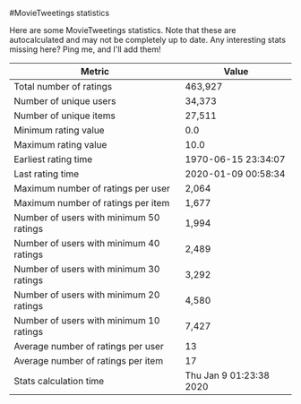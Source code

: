 #MovieTweetings statistics

Here are some MovieTweetings statistics. Note that these are autocalculated and may not be completely up to date. Any interesting stats missing here? Ping me, and I'll add them!

Metric | Value
--- | ---
Total number of ratings                 | 463,927
Number of unique users                  | 34,373
Number of unique items                  | 27,511
Minimum rating value                    | 0.0
Maximum rating value                    | 10.0
Earliest rating time                    | 1970-06-15 23:34:07
Last rating time                        | 2020-01-09 00:58:34
Maximum number of ratings per user      | 2,064
Maximum number of ratings per item      | 1,677
Number of users with minimum 50 ratings | 1,994
Number of users with minimum 40 ratings | 2,489
Number of users with minimum 30 ratings | 3,292
Number of users with minimum 20 ratings | 4,580
Number of users with minimum 10 ratings | 7,427
Average number of ratings per user      | 13
Average number of ratings per item      | 17
Stats calculation time                  | Thu Jan  9 01:23:38 2020

